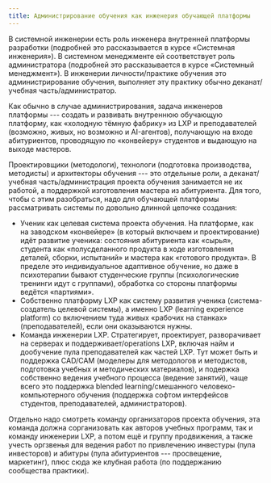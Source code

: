 ```yaml
---
title: Администрирование обучения как инженерия обучающей платформы
---
```


В системной инженерии есть роль инженера внутренней платформы разработки
(подробней это рассказывается в курсе «Системная инженерия»). В
системном менеджменте ей соответствует роль администратора (подробней
это рассказывается в курсе «Системный менеджмент»). В инженерии
личности/практике обучения это администрирование обучения, выполняет эту
практику обычно деканат/учебная часть/администратор.

Как обычно в случае администрирования, задача инженеров платформы ---
создать и развивать внутреннюю обучающую платформу, как «холодную тёмную
фабрику» из LXP и преподавателей (возможно, живых, но возможно и
AI-агентов), получающую на входе абитуриентов, проводящую по «конвейеру»
студентов и выдающую на выходе мастеров.

Проектировщики (методологи), технологи (подготовка производства,
методисты) и архитекторы обучения --- это отдельные роли, а
деканат/учебная часть/администрация проекта обучения занимается не их
работой, а поддержкой изготовления мастера из абитуриента. Для того,
чтобы с этим разобраться, надо для обучающей платформы рассматривать
системы по довольно длинной цепочке создания:

-   Ученик как целевая система проекта обучения. На платформе, как на
    заводском «конвейере» (в который включаем и проектирование) идёт
    развитие ученика: состояния абитуриента как «сырья», студента как
    «полусделанного продукта в ходе изготовления деталей, сборки,
    испытаний» и мастера как «готового продукта». В пределе это
    индивидуальное адаптивное обучение, но даже в психотерапии бывают
    студенческие группы (психологические тренинги идут с группами),
    обработка со стороны платформы ведётся «партиями».
-   Собственно платформу LXP как систему развития ученика
    (система-создатель целевой системы), а именно LXP (learning
    experience platform) со включением туда живых «рабочих на станках»
    (преподавателей), если они оказываются нужны.
-   Команда инженерии LXP. Стратегирует, проектирует, разворачивает на
    серверах и поддерживает/operations LXP, включая найм и дообучение
    пула преподавателей как частей LXP. Тут может быть и поддержка
    CAD/CAM (моделеры для методологов и методистов, подготовка учебных и
    методических материалов), и подержка собственно ведения учебного
    процесса (ведение занятий), чаще всего это поддержка blended
    learning/смешанного человеко-компьютерного обучения (поддержка
    софтом интерфейсов студентов, преподавателей, администраторов).

Отдельно надо смотреть команду организаторов проекта обучения, эта
команда должна сорганизовать как авторов учебных программ, так и команду
инженерии LXP, а потом ещё и группу продвижения, а также учесть
оргзвенья для ведения работ по привлечению инвестуры (пула инвесторов) и
абитуры (пула абитуриентов --- просвещение, маркетинг), плюс сюда же
клубная работа (по поддержанию сообщества практики).
